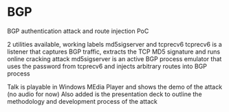 # BGP
BGP authentication attack and route injection PoC

2 utilities available, working labels md5sigserver and tcprecv6
tcprecv6 is a listener that captures BGP traffic, extracts the TCP MD5 signature and runs online cracking attack
md5sigserver is an active BGP process emulator that uses the password from tcprecv6 and injects arbitrary routes into BGP process

Talk is playable in Windows MEdia Player and shows the demo of the attack (no audio for now)
Also added is the presentation deck to outline the methodology and development process of the attack
